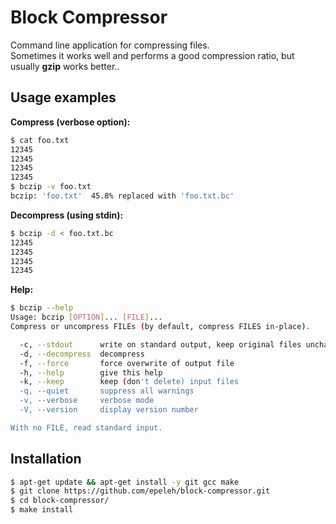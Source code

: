 # Block Compressor
Command line application for compressing files.<br />
Sometimes it works well and performs a good compression ratio, but usually **gzip** works better..

## Usage examples
**Compress (verbose option):**
```bash
$ cat foo.txt
12345
12345
12345
12345
$ bczip -v foo.txt
bczip: 'foo.txt'  45.8% replaced with 'foo.txt.bc'
```

**Decompress (using stdin):**
```bash
$ bczip -d < foo.txt.bc
12345
12345
12345
12345
```

**Help:**
```bash
$ bczip --help
Usage: bczip [OPTION]... [FILE]...
Compress or uncompress FILEs (by default, compress FILES in-place).

  -c, --stdout      write on standard output, keep original files unchanged
  -d, --decompress  decompress
  -f, --force       force overwrite of output file
  -h, --help        give this help
  -k, --keep        keep (don't delete) input files
  -q, --quiet       suppress all warnings
  -v, --verbose     verbose mode
  -V, --version     display version number

With no FILE, read standard input.
```

## Installation
```bash
$ apt-get update && apt-get install -y git gcc make
$ git clone https://github.com/epeleh/block-compressor.git
$ cd block-compressor/
$ make install
```
